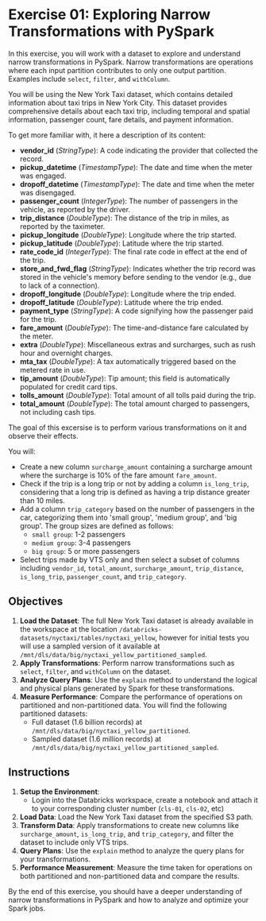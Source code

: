 # Exercise 01: Exploring Narrow Transformations with PySpark
In this exercise, you will work with a dataset to explore and understand narrow transformations in PySpark. Narrow transformations are operations where each input partition contributes to only one output partition. Examples include `select`, `filter`, and `withColumn`.

You will be using the New York Taxi dataset, which contains detailed information about taxi trips in New York City. This dataset provides comprehensive details about each taxi trip, including temporal and spatial information, passenger count, fare details, and payment information.

To get more familiar with, it here a description of its content:

- **vendor_id** (*StringType*): A code indicating the provider that collected the record.
- **pickup_datetime** (*TimestampType*): The date and time when the meter was engaged.
- **dropoff_datetime** (*TimestampType*): The date and time when the meter was disengaged.
- **passenger_count** (*IntegerType*): The number of passengers in the vehicle, as reported by the driver.
- **trip_distance** (*DoubleType*): The distance of the trip in miles, as reported by the taximeter.
- **pickup_longitude** (*DoubleType*): Longitude where the trip started.
- **pickup_latitude** (*DoubleType*): Latitude where the trip started.
- **rate_code_id** (*IntegerType*): The final rate code in effect at the end of the trip.
- **store_and_fwd_flag** (*StringType*): Indicates whether the trip record was stored in the vehicle's memory before sending to the vendor (e.g., due to lack of a connection).
- **dropoff_longitude** (*DoubleType*): Longitude where the trip ended.
- **dropoff_latitude** (*DoubleType*): Latitude where the trip ended.
- **payment_type** (*StringType*): A code signifying how the passenger paid for the trip.
- **fare_amount** (*DoubleType*): The time-and-distance fare calculated by the meter.
- **extra** (*DoubleType*): Miscellaneous extras and surcharges, such as rush hour and overnight charges.
- **mta_tax** (*DoubleType*): A tax automatically triggered based on the metered rate in use.
- **tip_amount** (*DoubleType*): Tip amount; this field is automatically populated for credit card tips.
- **tolls_amount** (*DoubleType*): Total amount of all tolls paid during the trip.
- **total_amount** (*DoubleType*): The total amount charged to passengers, not including cash tips.

The goal of this excersise is to perform various transformations on it and observe their effects. 

You will:
- Create a new column `surcharge_amount` containing a surcharge amount where the surcharge is 10% of the fare amount `fare_amount`.
- Check if the trip is a long trip or not by adding a column `is_long_trip`, considering that a long trip is defined as having a trip distance greater than 10 miles.
- Add a column `trip_category` based on the number of passengers in the car, categorizing them into 'small group', 'medium group', and 'big group'. The group sizes are defined as follows:
    - `small group`: 1-2 passengers
    - `medium group`: 3-4 passengers
    - `big group`: 5 or more passengers
- Select trips made by VTS only and then select a subset of columns including `vendor_id`, `total_amount`, `surcharge_amount`, `trip_distance`, `is_long_trip`, `passenger_count`, and `trip_category`.

## Objectives

1. **Load the Dataset**: The full New York Taxi dataset is already available in the workspace at the location `/databricks-datasets/nyctaxi/tables/nyctaxi_yellow`, however for initial tests you will use a sampled version of it available at `/mnt/dls/data/big/nyctaxi_yellow_partitioned_sampled`.
2. **Apply Transformations**: Perform narrow transformations such as `select`, `filter`, and `withColumn` on the dataset.
3. **Analyze Query Plans**: Use the `explain` method to understand the logical and physical plans generated by Spark for these transformations.
4. **Measure Performance**: Compare the performance of operations on partitioned and non-partitioned data. You will find the following partitioned datasets:
    - Full dataset (1.6 billion records) at `/mnt/dls/data/big/nyctaxi_yellow_partitioned`.
    - Sampled dataset (1.6 million records) at `/mnt/dls/data/big/nyctaxi_yellow_partitioned_sampled`.

## Instructions

1. **Setup the Environment**: 
    - Login into the Databricks workspace, create a notebook and attach it to your corresponding cluster number (`cls-01`, `cls-02`, etc)
2. **Load Data**: Load the New York Taxi dataset from the specified S3 path.
3. **Transform Data**: Apply transformations to create new columns like `surcharge_amount`, `is_long_trip`, and `trip_category`, and filter the dataset to include only VTS trips.
4. **Query Plans**: Use the `explain` method to analyze the query plans for your transformations.
5. **Performance Measurement**: Measure the time taken for operations on both partitioned and non-partitioned data and compare the results.

By the end of this exercise, you should have a deeper understanding of narrow transformations in PySpark and how to analyze and optimize your Spark jobs.
